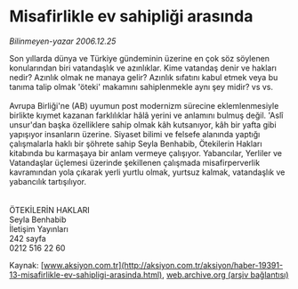 # Misafirlikle ev sahipliği arasında

*Bilinmeyen-yazar 2006.12.25*

<font class="agenda2NewsSpot">
 Son yıllarda dünya ve Türkiye gündeminin üzerine en çok söz söylenen konularından biri vatandaşlık ve azınlıklar. Kime vatandaş denir ve hakları nedir?
</font>
<font class="newsDetail">
 Azınlık olmak ne manaya gelir? Azınlık sıfatını kabul etmek veya bu tanıma talip olmak 'öteki' makamını sahiplenmekle aynı şey midir? vs vs.
 <br/>
 <br/>
 Avrupa Birliği'ne (AB) uyumun post modernizm sürecine eklemlenmesiyle birlikte kıymet kazanan farklılıklar hâlâ yerini ve anlamını bulmuş değil. 'Aslî unsur'dan başka özelliklere sahip olmak kâh kutsanıyor, kâh bir yafta gibi yapışıyor insanların üzerine. Siyaset bilimi ve felsefe alanında yaptığı çalışmalarla haklı bir şöhrete sahip Seyla Benhabib, Ötekilerin Hakları kitabında bu karmaşaya bir anlam vermeye çalışıyor. Yabancılar, Yerliler ve Vatandaşlar üçlemesi üzerinde şekillenen çalışmada misafirperverlik kavramından yola çıkarak yerli yurtlu olmak, yurtsuz kalmak, vatandaşlık ve yabancılık tartışılıyor.
 <br/>
 <br/>
 <br/>
 ÖTEKİLERİN HAKLARI
 <br/>
 Seyla Benhabib
 <br/>
 İletişim Yayınları
 <br/>
 242 sayfa
 <br/>
 0212 516 22 60
 <br/>
</font>

Kaynak: [www.aksiyon.com.tr](http://aksiyon.com.tr/aksiyon/haber-19391-13-misafirlikle-ev-sahipligi-arasinda.html), [web.archive.org (arşiv bağlantısı)](http://web.archive.org/web/20101210180021/http://aksiyon.com.tr/aksiyon/haber-19391-13-misafirlikle-ev-sahipligi-arasinda.html)
